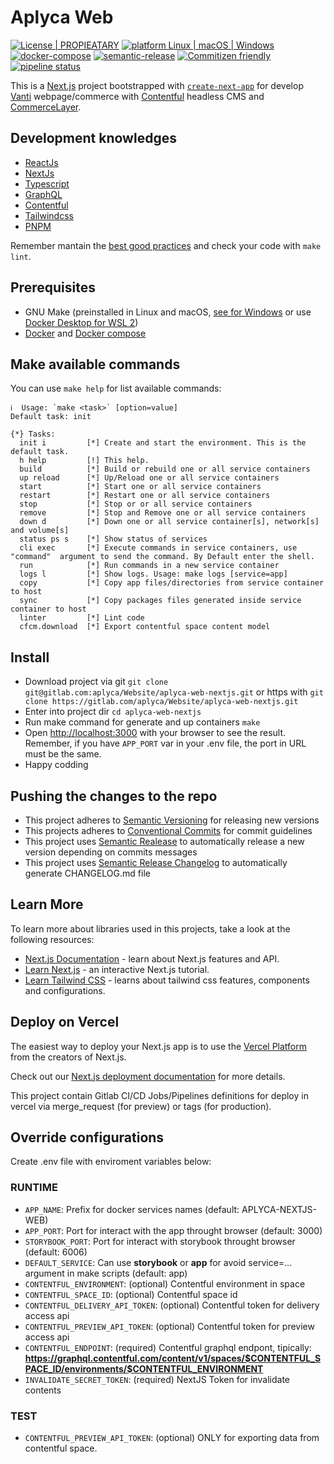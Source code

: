 # Aplyca Web

[![License | PROPIEATARY](https://img.shields.io/badge/License-PROPIETARY-yellow)](https://www.aplyca.com/es/politica-de-privacidad) [![platform Linux | macOS | Windows](https://img.shields.io/badge/platform-Linux%20%7C%20macOS%20%7C%20Windows-lightgrey.svg)](https://www.docker.com/products/docker-desktop) [![docker-compose](https://img.shields.io/badge/%F0%9F%90%B3-docker--compose-blue.svg)](https://medium.com/rate-engineering/using-docker-containers-to-run-a-distributed-application-locally-eeabd360bca3) [![semantic-release](https://img.shields.io/badge/%20%20%F0%9F%93%A6%F0%9F%9A%80-semantic--release-e10079.svg)](https://semantic-release.gitbook.io/semantic-release/) [![Commitizen friendly](https://img.shields.io/badge/commitizen-friendly-brightgreen.svg)](http://commitizen.github.io/cz-cli/) [![pipeline status](https://gitlab.com/aplyca/Website/aplyca-web-nextjs/badges/master/pipeline.svg)](https://gitlab.com/aplyca/Website/aplyca-web-nextjs/commits/main)


This is a [Next.js](https://nextjs.org/) project bootstrapped with [`create-next-app`](https://github.com/vercel/next.js/tree/canary/packages/create-next-app) for develop [Vanti](https://www.grupovanti.com/) webpage/commerce with [Contentful](https://www.contentful.com) headless CMS and [CommerceLayer](https://commercelayer.io/).

## Development knowledges

- [ReactJs](https://reactjs.org/docs/getting-started.html)
- [NextJs](https://nextjs.org/docs)
- [Typescript](https://nextjs.org/learn/excel/typescript)
- [GraphQL](https://www.contentful.com/developers/docs/references/graphql/)
- [Contentful](https://www.contentful.com/developers/docs/)
- [Tailwindcss](https://tailwindcomponents.com/cheatsheet/)
- [PNPM](https://pnpm.io/)

Remember mantain the [best good practices](https://stackoverflow.blog/2022/03/30/best-practices-to-increase-the-speed-for-next-js-apps/) and check your code with `make lint`.

## Prerequisites

- GNU Make (preinstalled in Linux and macOS, [see for Windows](https://stackoverflow.com/questions/32127524/how-to-install-and-use-make-in-windows) or use [Docker Desktop for WSL 2](https://engineering.docker.com/2019/06/docker-hearts-wsl-2/))
- [Docker](https://www.docker.com) and [Docker compose](https://docs.docker.com/compose/)

## Make available commands

You can use `make help` for list available commands:

```
ℹ️  Usage: `make <task>` [option=value]
Default task: init

{*} Tasks:
  init i         [*] Create and start the environment. This is the default task.
  h help         [!] This help.
  build          [*] Build or rebuild one or all service containers
  up reload      [*] Up/Reload one or all service containers
  start          [*] Start one or all service containers
  restart        [*] Restart one or all service containers
  stop           [*] Stop or or all service containers
  remove         [*] Stop and Remove one or all service containers
  down d         [*] Down one or all service container[s], network[s] and volume[s]
  status ps s    [*] Show status of services
  cli exec       [*] Execute commands in service containers, use "command"  argument to send the command. By Default enter the shell.
  run            [*] Run commands in a new service container
  logs l         [*] Show logs. Usage: make logs [service=app]
  copy           [*] Copy app files/directories from service container to host
  sync           [*] Copy packages files generated inside service container to host
  linter         [*] Lint code
  cfcm.download  [*] Export contentful space content model
```
## Install

- Download project via git `git clone git@gitlab.com:aplyca/Website/aplyca-web-nextjs.git` or https with `git clone https://gitlab.com/aplyca/Website/aplyca-web-nextjs.git`
- Enter into project dir `cd aplyca-web-nextjs`
- Run make command for generate and up containers `make`
- Open [http://localhost:3000](http://localhost:3000) with your browser to see the result. Remember, if you have `APP_PORT` var in your .env file, the port in URL must be the same.
- Happy codding

## Pushing the changes to the repo

-   This project adheres to [Semantic Versioning](https://semver.org/spec/v2.0.0.html) for releasing new versions
-   This projects adheres to [Conventional Commits](https://conventionalcommits.org) for commit guidelines
-   This project uses [Semantic Realease](https://semantic-release.gitbook.io/semantic-release) to automatically release a new version depending on commits messages
-   This project uses [Semantic Release Changelog](https://github.com/semantic-release/changelog) to automatically generate CHANGELOG.md file

## Learn More

To learn more about libraries used in this projects, take a look at the following resources:

- [Next.js Documentation](https://nextjs.org/docs) - learn about Next.js features and API.
- [Learn Next.js](https://nextjs.org/learn) - an interactive Next.js tutorial.
- [Learn Tailwind CSS](https://tailwindcss.com/docs) - learns about tailwind css features, components and configurations.

## Deploy on Vercel

The easiest way to deploy your Next.js app is to use the [Vercel Platform](https://vercel.com/new?utm_medium=default-template&filter=next.js&utm_source=create-next-app&utm_campaign=create-next-app-readme) from the creators of Next.js.

Check out our [Next.js deployment documentation](https://nextjs.org/docs/deployment) for more details.

This project contain Gitlab CI/CD Jobs/Pipelines definitions for deploy in vercel via merge_request (for preview) or tags (for production).

## Override configurations

Create .env file with enviroment variables below:

### RUNTIME

- `APP_NAME`: Prefix for docker services names (default: APLYCA-NEXTJS-WEB)
- `APP_PORT`: Port for interact with the app throught browser (default: 3000)
- `STORYBOOK_PORT`: Port for interact with storybook throught browser (default: 6006)
- `DEFAULT_SERVICE`: Can use **storybook** or **app** for avoid service=... argument in make scripts (default: app)
- `CONTENTFUL_ENVIRONMENT`: (optional) Contentful environment in space
- `CONTENTFUL_SPACE_ID`: (optional) Contentful space id
- `CONTENTFUL_DELIVERY_API_TOKEN`: (optional) Contentful token for delivery access api
- `CONTENTFUL_PREVIEW_API_TOKEN`: (optional) Contentful token for preview access api
- `CONTENTFUL_ENDPOINT`: (required) Contentful graphql endpont, tipically: __https://graphql.contentful.com/content/v1/spaces/$CONTENTFUL_SPACE_ID/environments/$CONTENTFUL_ENVIRONMENT__
- `INVALIDATE_SECRET_TOKEN`: (required) NextJS Token for invalidate contents

### TEST

- `CONTENTFUL_PREVIEW_API_TOKEN`: (optional) ONLY for exporting data from contentful space.

